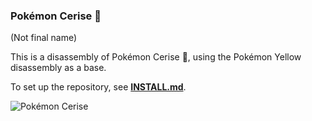 ### Pokémon Cerise :cherries:
(Not final name)

This is a disassembly of Pokémon Cerise :cherries:, using the Pokémon Yellow disassembly as a base.

To set up the repository, see [**INSTALL.md**](INSTALL.md).

![Pokémon Cerise](https://i.imgur.com/ocMRBJQ.png)
